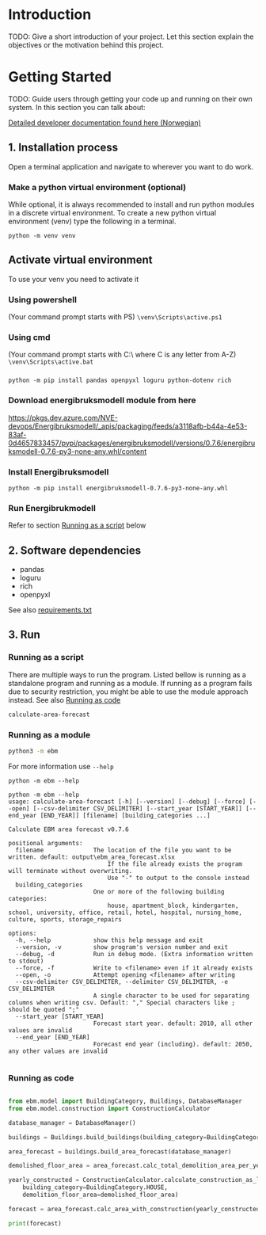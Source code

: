 # Introduction 
TODO: Give a short introduction of your project. Let this section explain the objectives or the motivation behind this project. 

# Getting Started
TODO: Guide users through getting your code up and running on their own system. In this section you can talk about:

[Detailed developer documentation found here (Norwegian)](docs/README.md)

## 1. Installation process
Open a terminal application and navigate to wherever you want to do work. 

### Make a python virtual environment (optional)
While optional, it is always recommended to install and run python modules in a discrete virtual environment. To create a 
new python virtual environment (venv) type the following in a terminal.

 `python -m venv venv`

## Activate virtual environment
To use your venv you need to activate it
### Using powershell
(Your command prompt starts with PS) 
`\venv\Scripts\active.ps1`

### Using cmd
(Your command prompt starts with C:\ where C is any letter from A-Z)
`\venv\Scripts\active.bat`

###
`python -m pip install pandas openpyxl loguru python-dotenv rich`

### Download energibruksmodell module from here
  https://pkgs.dev.azure.com/NVE-devops/Energibruksmodell/_apis/packaging/feeds/a3118afb-b44a-4e53-83af-0d4657833457/pypi/packages/energibruksmodell/versions/0.7.6/energibruksmodell-0.7.6-py3-none-any.whl/content

### Install Energibruksmodell
`python -m pip install energibruksmodell-0.7.6-py3-none-any.whl`

### Run Energibrukmodell
 Refer to section [Running as a script](#running-as-a-script) below

    
    
## 2. Software dependencies
  - pandas
  - loguru
  - rich
  - openpyxl
   
  See also [requirements.txt](requirements.txt)

## 3. Run

### Running as a script

There are multiple ways to run the program. Listed bellow is running as a standalone program and running as a module. If 
running as a program fails due to security restriction, you might be able to use the module approach instead. See also [Running as code](#running-as-code)

```cmd
calculate-area-forecast
```

### Running as a module

```cmd
python3 -m ebm
```

For more information use `--help`

`python -m ebm --help`

```text
python -m ebm --help
usage: calculate-area-forecast [-h] [--version] [--debug] [--force] [--open] [--csv-delimiter CSV_DELIMITER] [--start_year [START_YEAR]] [--end_year [END_YEAR]] [filename] [building_categories ...]

Calculate EBM area forecast v0.7.6

positional arguments:
  filename              The location of the file you want to be written. default: output\ebm_area_forecast.xlsx
                            If the file already exists the program will terminate without overwriting.
                            Use "-" to output to the console instead
  building_categories
                        One or more of the following building categories:
                            house, apartment_block, kindergarten, school, university, office, retail, hotel, hospital, nursing_home, culture, sports, storage_repairs

options:
  -h, --help            show this help message and exit
  --version, -v         show program's version number and exit
  --debug, -d           Run in debug mode. (Extra information written to stdout)
  --force, -f           Write to <filename> even if it already exists
  --open, -o            Attempt opening <filename> after writing
  --csv-delimiter CSV_DELIMITER, --delimiter CSV_DELIMITER, -e CSV_DELIMITER
                        A single character to be used for separating columns when writing csv. Default: "," Special characters like ; should be quoted ";"
  --start_year [START_YEAR]
                        Forecast start year. default: 2010, all other values are invalid
  --end_year [END_YEAR]
                        Forecast end year (including). default: 2050, any other values are invalid


```


### Running as code
```python

from ebm.model import BuildingCategory, Buildings, DatabaseManager
from ebm.model.construction import ConstructionCalculator

database_manager = DatabaseManager()

buildings = Buildings.build_buildings(building_category=BuildingCategory.HOUSE)

area_forecast = buildings.build_area_forecast(database_manager)

demolished_floor_area = area_forecast.calc_total_demolition_area_per_year()

yearly_constructed = ConstructionCalculator.calculate_construction_as_list(
    building_category=BuildingCategory.HOUSE,
    demolition_floor_area=demolished_floor_area)

forecast = area_forecast.calc_area_with_construction(yearly_constructed)

print(forecast)


```
